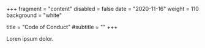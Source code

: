 +++
fragment = "content"
disabled = false
date = "2020-11-16"
weight = 110
background = "white"

title = "Code of Conduct"
#subtitle = ""
+++

Loren ipsum dolor.
